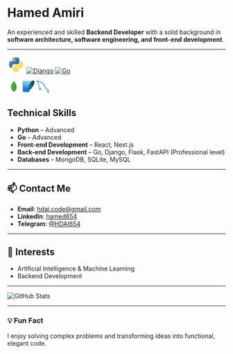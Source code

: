 # Hamed Amiri

An experienced and skilled **Backend Developer** with a solid background in **software architecture, software engineering, and front-end development**.

---

<p>
    <a href="https://www.python.org" target="_blank" rel="noreferrer"><img src="https://raw.githubusercontent.com/devicons/devicon/master/icons/python/python-original.svg" alt="Python" width="40" height="40"/></a>
    <a href="https://www.djangoproject.com/" target="_blank"><img src="https://camo.githubusercontent.com/8b881d3f5c08ca1a728a02285aff8693650830509c4189d0d6b4b335b10af4e9/68747470733a2f2f63646e2e776f726c64766563746f726c6f676f2e636f6d2f6c6f676f732f646a616e676f2e737667" alt="Django" width="30" height="30"/></a>
<a href="https://go.dev/" target="_blank">
  <img src="https://blog.golang.org/go-brand/Go-Logo/PNG/Go-Logo_Blue.png" 
       alt="Go" width="50" height="50"/>
</a>

</p>
<p>
    <a href="https://www.mongodb.com/" target="_blank"><img src="https://raw.githubusercontent.com/devicons/devicon/master/icons/mongodb/mongodb-original.svg" alt="MongoDB" width="30" height="30"/></a>
    <a href="https://www.sqlite.org/" target="_blank"><img src="https://raw.githubusercontent.com/devicons/devicon/master/icons/sqlite/sqlite-original.svg" alt="SQLite" width="30" height="30"/></a>
    <a href="https://www.mysql.com/" target="_blank"><img src="https://raw.githubusercontent.com/devicons/devicon/master/icons/mysql/mysql-original.svg" alt="MySQL" width="30" height="30"/></a>
</p>

## Technical Skills

- **Python** – Advanced
- **Go** – Advanced
- **Front-end Development** – React, Next.js
- **Back-end Development** – Go, Django, Flask, FastAPI (Professional level)
- **Databases** – MongoDB, SQLite, MySQL

---

## 📫 Contact Me

- **Email**: [hdai.code@gmail.com](mailto:hdai.code@gmail.com)  
- **LinkedIn**: [hamed654](https://linkedin.com/in/hamed654/)
- **Telegram**: [@HDAI654](https://t.me/HDAI654/)

---

## 🎯 Interests

- Artificial Intelligence & Machine Learning  
- Backend Development

---

![GitHub Stats](https://github-readme-stats.vercel.app/api?username=HDAI654&show_icons=true&theme=dark)

---

### 💡 Fun Fact

I enjoy solving complex problems and transforming ideas into functional, elegant code.
